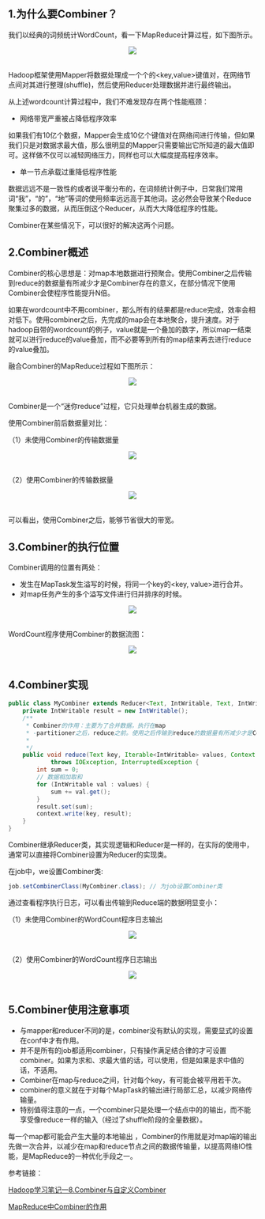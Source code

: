 

## 1.为什么要Combiner？


我们以经典的词频统计WordCount，看一下MapReduce计算过程，如下图所示。

<div align="center"> <img src="https://user-images.githubusercontent.com/30204737/120893179-76e92a00-c644-11eb-8306-6d3f5e7c90ab.png" > </div><br>

Hadoop框架使用Mapper将数据处理成一个个的<key,value>键值对，在网络节点间对其进行整理(shuffle)，然后使用Reducer处理数据并进行最终输出。

从上述wordcount计算过程中，我们不难发现存在两个性能瓶颈：

* 网络带宽严重被占降低程序效率

如果我们有10亿个数据，Mapper会生成10亿个键值对在网络间进行传输，但如果我们只是对数据求最大值，那么很明显的Mapper只需要输出它所知道的最大值即可。这样做不仅可以减轻网络压力，同样也可以大幅度提高程序效率。


* 单一节点承载过重降低程序性能

数据远远不是一致性的或者说平衡分布的，在词频统计例子中，日常我们常用词“我”，“的”，“地”等词的使用频率远远高于其他词。这必然会导致某个Reduce聚集过多的数据，从而压倒这个Reducer，从而大大降低程序的性能。

Combiner在某些情况下，可以很好的解决这两个问题。

## 2.Combiner概述

Combiner的核心思想是：对map本地数据进行预聚合。使用Combiner之后传输到reduce的数据量有所减少才是Combiner存在的意义，在部分情况下使用Combiner会使程序性能提升N倍。

如果在wordcount中不用combiner，那么所有的结果都是reduce完成，效率会相对低下。使用combiner之后，先完成的map会在本地聚合，提升速度。对于hadoop自带的wordcount的例子，value就是一个叠加的数字，所以map一结束就可以进行reduce的value叠加，而不必要等到所有的map结束再去进行reduce的value叠加。

融合Combiner的MapReduce过程如下图所示：


<div align="center"> <img src="https://user-images.githubusercontent.com/30204737/120893408-c8de7f80-c645-11eb-977d-68075deb13ca.png" > </div><br>

Combiner是一个“迷你reduce”过程，它只处理单台机器生成的数据。

使用Combiner前后数据量对比：

（1）未使用Combiner的传输数据量

<div align="center"> <img src="https://user-images.githubusercontent.com/30204737/120893613-c9c3e100-c646-11eb-9b98-4b10a039a9b4.png" > </div><br>

（2）使用Combiner的传输数据量

<div align="center"> <img src="https://user-images.githubusercontent.com/30204737/120894585-c2eb9d00-c64b-11eb-9c9a-90ac91211654.png" > </div><br>


可以看出，使用Combiner之后，能够节省很大的带宽。

## 3.Combiner的执行位置

Combiner调用的位置有两处：

* 发生在MapTask发生溢写的时候，将同一个key的<key, value>进行合并。
* 对map任务产生的多个溢写文件进行归并排序的时候。

<div align="center"> <img src="https://user-images.githubusercontent.com/30204737/120894234-05ac7580-c64a-11eb-8ff6-ba9c803c1c6c.png" > </div><br>

WordCount程序使用Combiner的数据流图：

<div align="center"> <img src="https://user-images.githubusercontent.com/30204737/120894065-26280000-c649-11eb-8a78-c3332d0e8bef.png" > </div><br>

## 4.Combiner实现

```java
public class MyCombiner extends Reducer<Text, IntWritable, Text, IntWritable> {
    private IntWritable result = new IntWritable(); 
    /**
     * Combiner的作用：主要为了合并数据，执行在map
     * -partitioner之后，reduce之前。使用之后传输到reduce的数据量有所减少才是Combiner存在的意义
     * 
     */
    public void reduce(Text key, Iterable<IntWritable> values, Context context)
            throws IOException, InterruptedException {
        int sum = 0;
        // 数据相加取和
        for (IntWritable val : values) {
            sum += val.get();
        }
        result.set(sum);
        context.write(key, result);
    }
}
```

Combiner继承Reducer类，其实现逻辑和Reducer是一样的，在实际的使用中，通常可以直接将Combiner设置为Reducer的实现类。

在job中，we设置Combiner类:

```java
job.setCombinerClass(MyCombiner.class); // 为job设置Combiner类
```

通过查看程序执行日志，可以看出传输到Reduce端的数据明显变小：

（1）未使用Combiner的WordCount程序日志输出

<div align="center"> <img src="https://user-images.githubusercontent.com/30204737/120894489-393bcf80-c64b-11eb-8326-20b44c2f1f49.png" > </div><br>

（2）使用Combiner的WordCount程序日志输出

<div align="center"> <img src="https://user-images.githubusercontent.com/30204737/120894538-80c25b80-c64b-11eb-8b22-e9fe57d2c467.png" > </div><br>

## 5.Combiner使用注意事项

* 与mapper和reducer不同的是，combiner没有默认的实现，需要显式的设置在conf中才有作用。
* 并不是所有的job都适用combiner，只有操作满足结合律的才可设置combiner。如果为求和、求最大值的话，可以使用，但是如果是求中值的话，不适用。
* Combiner在map与reduce之间，针对每个key，有可能会被平用若干次。
* combiner的意义就在于对每个MapTask的输出进行局部汇总，以减少网络传输量。
* 特别值得注意的一点，一个combiner只是处理一个结点中的的输出，而不能享受像reduce一样的输入（经过了shuffle阶段的全量数据）。

每一个map都可能会产生大量的本地输出 ，Combiner的作用就是对map端的输出先做一次合并，以减少在map和reduce节点之间的数据传输量，以提高网络IO性能，是MapReduce的一种优化手段之一。

参考链接：

[Hadoop学习笔记—8.Combiner与自定义Combiner](https://www.cnblogs.com/edisonchou/p/4297786.html)

[MapReduce中Combiner的作用](https://blog.csdn.net/zpf336/article/details/82181304)
